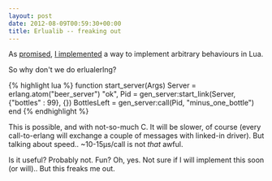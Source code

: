 ```yaml
---
layout: post
date: 2012-08-09T00:59:30+00:00
title: Erlualib -- freaking out
---
```


As [promised], [I implemented][announcement] a way to implement arbitrary
behaviours in Lua.

So why don't we do erlualerlng?

{% highlight lua %}
function start_server(Args)
    Server = erlang.atom("beer_server")
    "ok", Pid = gen_server:start_link(Server, {"bottles" : 99}, {})
    BottlesLeft = gen_server:call(Pid, "minus_one_bottle")
end
{% endhighlight %}

This is possible, and with not-so-much C. It will be slower, of course (every
call-to-erlang will exchange a couple of messages with linked-in driver). But
talking about speed.. ~10-15µs/call is not _that_ awful.

Is it useful? Probably not. Fun? Oh, yes. Not sure if I will implement this
soon (or will).. But this freaks me out.

[promised]: /tech/2012/06/erlang-behaviours-in-lua
[announcement]: http://erlang.org/pipermail/erlang-questions/2012-July/068244.html
